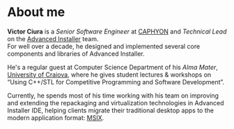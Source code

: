 # About me

**Victor Ciura** is a _Senior Software Engineer_ at [CAPHYON](https://www.caphyon.com) and _Technical Lead_ on the [Advanced Installer](https://www.advancedinstaller.com) team.  
For well over a decade, he designed and implemented several core components and libraries of Advanced Installer.  

He's a regular guest at Computer Science Department of his _Alma Mater_, [University of Craiova](http://www.ace.ucv.ro), where he gives student lectures & workshops on “Using C++/STL for Competitive Programming and Software Development”.  

Currently, he spends most of his time working with his team on improving and extending the repackaging and virtualization technologies in Advanced Installer IDE, helping clients migrate their traditional desktop apps to the modern application format: [MSIX](https://www.advancedinstaller.com/msix-introduction.html).  

